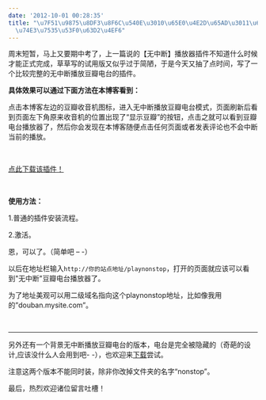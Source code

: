 ```yaml
---
date: '2012-10-01 00:28:35'
title: "\u7F51\u9875\u8DF3\u8F6C\u540E\u3010\u65E0\u4E2D\u65AD\u3011\u64AD\u653E\u8C46\
  \u74E3\u7535\u53F0\u63D2\u4EF6"
---
```


周末短暂，马上又要期中考了，上一篇说的【无中断】播放器插件不知道什么时候才能正式完成，草草写的试用版又似乎过于简陋，于是今天又抽了点时间，写了一个比较完整的无中断播放豆瓣电台的插件。

**具体效果可以通过下面方法在本博客看到：**

点击本博客左边的豆瓣收音机图标，进入无中断播放豆瓣电台模式，页面刷新后看到页面左下角原来收音机的位置出现了“显示豆瓣”的按钮，点击之就可以看到豆瓣电台播放器了，然后你会发现在本博客随便点击任何页面或者发表评论也不会中断当前的播放。

 

[点此下载该插件！](/content/images/uploads/2012/10/playnonstopdouban3.zip "下载豆瓣电台【无中断】播放插件")

 

**使用方法：**

1.普通的插件安装流程。

2.激活。

恩，可以了。（简单吧 – -）

以后在地址栏输入`http://你的站点地址/playnonstop`，打开的页面就应该可以看到"无中断"豆瓣电台播放器了。

为了地址美观可以用二级域名指向这个playnonstop地址，比如像我用的”douban.mysite.com”。

 

---

另外还有一个背景无中断播放豆瓣电台的版本，电台是完全被隐藏的（奇葩的设计,应该没什么人会用到吧- -），也欢迎来[下载](/content/images/uploads/2012/09/playnonstopdouban.zip "豆瓣电台背景播放")尝试。

注意这两个版本不能同时装，除非你改掉文件夹的名字“nonstop”。

<div></div><div>最后，热烈欢迎诸位留言吐槽！</div><div></div><div></div>
